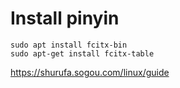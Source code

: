 # Install pinyin

```
sudo apt install fcitx-bin
sudo apt-get install fcitx-table
```

https://shurufa.sogou.com/linux/guide

